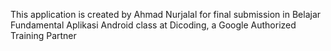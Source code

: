 This application is created by Ahmad Nurjalal for final submission in Belajar Fundamental Aplikasi Android class at Dicoding, a Google Authorized Training Partner
